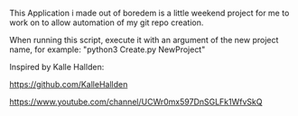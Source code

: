 This Application i made out of boredem is a little weekend project for me to work on to allow automation of my git repo creation.

When running this script, execute it with an argument of the new project name, for example: "python3 Create.py NewProject"

Inspired by Kalle Hallden: 

https://github.com/KalleHallden

https://www.youtube.com/channel/UCWr0mx597DnSGLFk1WfvSkQ